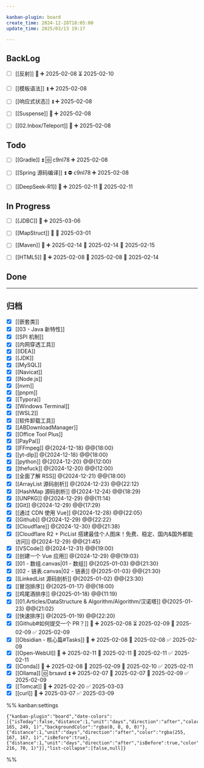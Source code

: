 ```yaml
---

kanban-plugin: board
create_time: 2024-12-28T18:05:00
update_time: 2025/03/13 19:17

---
```


## BackLog

- [ ] [[反射]] 🔼 ➕ 2025-02-08 ⏳ 2025-02-10
- [ ] [[模板语法]] ⏫ ➕ 2025-02-08
- [ ] [[响应式状态]] ⏫ ➕ 2025-02-08
- [ ] [[Suspense]] 🔽 ➕ 2025-02-08
- [ ] [[02.Inbox/Teleport]] 🔽 ➕ 2025-02-08


## Todo

- [ ] [[Gradle]] ⏫ 🆔 c9nl78 ➕ 2025-02-08
- [ ] [[Spring 源码编译]] ⏫ ⛔ c9nl78 ➕ 2025-02-08
- [ ] [[DeepSeek-R1]] 🔼 ➕ 2025-02-11 🛫 2025-02-11


## In Progress

- [ ] [[JDBC]]  🔼 ➕ 2025-03-06
- [ ] [[MapStruct]] 🔼 🛫 2025-03-01
- [ ] [[Maven]]  🔼 ➕ 2025-02-14 🛫 2025-02-14 📅 2025-02-15
- [ ] [[HTML5]] 🔺 ➕ 2025-02-08 🛫 2025-02-08 📅 2025-02-14


## Done



***

## 归档

- [x] [[嵌套类]]
- [x] [[03  - Java 新特性]]
- [x] [[SPI 机制]]
- [x] [[内网穿透工具]]
- [x] [[IDEA]]
- [x] [[JDK]]
- [x] [[MySQL]]
- [x] [[Navicat]]
- [x] [[Node.js]]
- [x] [[nvm]]
- [x] [[pnpm]]
- [x] [[Typora]]
- [x] [[Windows Terminal]]
- [x] [[WSL2]]
- [x] [[软件卸载工具]]
- [x] [[ABDownloadManager]]
- [x] [[Office Tool Plus]]
- [x] [[PayPal]]
- [x] [[FFmpeg]] @{2024-12-18} @@{18:00}
- [x] [[yt-dlp]] @{2024-12-18} @@{18:00}
- [x] [[python]] @{2024-12-20} @@{12:00}
- [x] [[thefuck]] @{2024-12-20} @@{12:00}
- [x] [[全面了解 RSS]] @{2024-12-21} @@{18:00}
- [x] [[ArrayList 源码剖析]] @{2024-12-23} @@{22:12}
- [x] [[HashMap 源码剖析]] @{2024-12-24} @@{18:29}
- [x] [[UNPKG]] @{2024-12-29} @@{11:14}
- [x] [[Git]] @{2024-12-29} @@{17:29}
- [x] [[通过 CDN 使用 Vue]] @{2024-12-28} @@{22:05}
- [x] [[Github]] @{2024-12-29} @@{22:22}
- [x] [[Cloudflare]] @{2024-12-30} @@{21:38}
- [x] [[Cloudflare R2 + PicList 搭建最佳个人图床！免费、稳定、国内&国外都能访问]] @{2024-12-29} @@{21:45}
- [x] [[VSCode]] @{2024-12-31} @@{19:00}
- [x] [[创建一个 Vue 应用]] @{2024-12-29} @@{19:03}
- [x] [[01 - 数组.canvas|01 - 数组]] @{2025-01-03} @@{21:30}
- [x] [[02 - 链表.canvas|02 - 链表]] @{2025-01-03} @@{21:30}
- [x] [[LinkedList 源码剖析]] @{2025-01-02} @@{23:30}
- [x] [[冒泡排序]] @{2025-01-17} @@{18:00}
- [x] [[鸡尾酒排序]] @{2025-01-18} @@{11:19}
- [x] [[01.Articles/DataStructure & Algorithm/Algorithm/汉诺塔]] @{2025-01-23} @@{21:02}
- [x] [[快速排序]] @{2025-01-19} @@{22:20}
- [x] [[Github#如何提交一个 PR？]] 🔼 ➕ 2025-02-08 ⏳ 2025-02-09 📅 2025-02-09 ✅ 2025-02-09
- [x] [[Obsidian - 核心篇#Tasks]] 🔽 ➕ 2025-02-08 🛫 2025-02-08 ✅ 2025-02-09
- [x] [[Open-WebUI]] 🔼 ➕ 2025-02-11 🛫 2025-02-11 📅 2025-02-11 ✅ 2025-02-11
- [x] [[Conda]] 🔼 ➕ 2025-02-08 🛫 2025-02-09 📅 2025-02-10 ✅ 2025-02-11
- [x] [[Ollama]] 🆔 brsavd ⏫ ➕ 2025-02-07 🛫 2025-02-07 📅 2025-02-09 ✅ 2025-02-09
- [x] [[Tomcat]] 🔼 ➕ 2025-02-20 ✅ 2025-03-03
- [x] [[curl]] 🔼 ➕ 2025-03-07 ✅ 2025-03-09

%% kanban:settings
```
{"kanban-plugin":"board","date-colors":[{"isToday":false,"distance":1,"unit":"days","direction":"after","color":"rgba(93, 165, 249, 1)","backgroundColor":"rgba(0, 0, 0, 0)"},{"distance":1,"unit":"days","direction":"after","color":"rgba(255, 167, 167, 1)","isBefore":true},{"distance":1,"unit":"days","direction":"after","isBefore":true,"color":"rgba(70, 216, 70, 1)"}],"list-collapse":[false,null]}
```
%%